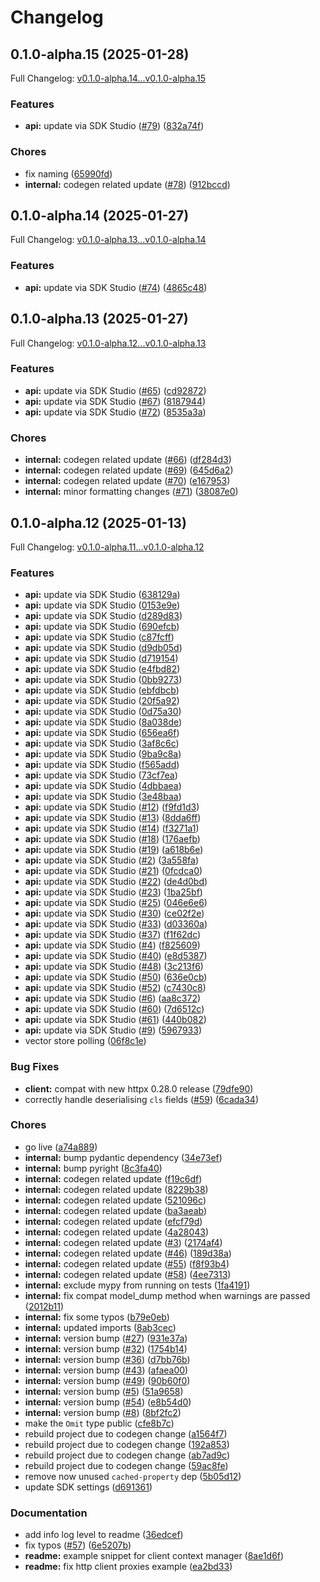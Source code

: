 # Changelog

## 0.1.0-alpha.15 (2025-01-28)

Full Changelog: [v0.1.0-alpha.14...v0.1.0-alpha.15](https://github.com/mixedbread-ai/mixedbread-python/compare/v0.1.0-alpha.14...v0.1.0-alpha.15)

### Features

* **api:** update via SDK Studio ([#79](https://github.com/mixedbread-ai/mixedbread-python/issues/79)) ([832a74f](https://github.com/mixedbread-ai/mixedbread-python/commit/832a74f6a1c578677993e284e9396979d1d25a68))


### Chores

* fix naming ([65990fd](https://github.com/mixedbread-ai/mixedbread-python/commit/65990fd0c717752203acb2bd4d190d17dff7c0f4))
* **internal:** codegen related update ([#78](https://github.com/mixedbread-ai/mixedbread-python/issues/78)) ([912bccd](https://github.com/mixedbread-ai/mixedbread-python/commit/912bccd4146d254f019d3d927e7dd41c4220f662))

## 0.1.0-alpha.14 (2025-01-27)

Full Changelog: [v0.1.0-alpha.13...v0.1.0-alpha.14](https://github.com/mixedbread-ai/mixedbread-python/compare/v0.1.0-alpha.13...v0.1.0-alpha.14)

### Features

* **api:** update via SDK Studio ([#74](https://github.com/mixedbread-ai/mixedbread-python/issues/74)) ([4865c48](https://github.com/mixedbread-ai/mixedbread-python/commit/4865c4848392d4c279cf368abb844dcf9536eda3))

## 0.1.0-alpha.13 (2025-01-27)

Full Changelog: [v0.1.0-alpha.12...v0.1.0-alpha.13](https://github.com/mixedbread-ai/mixedbread-python/compare/v0.1.0-alpha.12...v0.1.0-alpha.13)

### Features

* **api:** update via SDK Studio ([#65](https://github.com/mixedbread-ai/mixedbread-python/issues/65)) ([cd92872](https://github.com/mixedbread-ai/mixedbread-python/commit/cd92872a9396d215a8bbafc3bfbd184e4a3ab429))
* **api:** update via SDK Studio ([#67](https://github.com/mixedbread-ai/mixedbread-python/issues/67)) ([8187944](https://github.com/mixedbread-ai/mixedbread-python/commit/818794418c7370c0d548335bdb9281c11b2a5794))
* **api:** update via SDK Studio ([#72](https://github.com/mixedbread-ai/mixedbread-python/issues/72)) ([8535a3a](https://github.com/mixedbread-ai/mixedbread-python/commit/8535a3a1423434482e7fe6b91653995c39839cec))


### Chores

* **internal:** codegen related update ([#66](https://github.com/mixedbread-ai/mixedbread-python/issues/66)) ([df284d3](https://github.com/mixedbread-ai/mixedbread-python/commit/df284d359787501edf6aa4bac56f7fc740ea2464))
* **internal:** codegen related update ([#69](https://github.com/mixedbread-ai/mixedbread-python/issues/69)) ([645d6a2](https://github.com/mixedbread-ai/mixedbread-python/commit/645d6a29692ebad7ea123f7f35f7ceecdb86863c))
* **internal:** codegen related update ([#70](https://github.com/mixedbread-ai/mixedbread-python/issues/70)) ([e167953](https://github.com/mixedbread-ai/mixedbread-python/commit/e1679530da659697a24e1cfb6f22818939662ff4))
* **internal:** minor formatting changes ([#71](https://github.com/mixedbread-ai/mixedbread-python/issues/71)) ([38087e0](https://github.com/mixedbread-ai/mixedbread-python/commit/38087e083a753dbbb6e1ac2dac553481fedc7b9d))

## 0.1.0-alpha.12 (2025-01-13)

Full Changelog: [v0.1.0-alpha.11...v0.1.0-alpha.12](https://github.com/mixedbread-ai/mixedbread-python/compare/v0.1.0-alpha.11...v0.1.0-alpha.12)

### Features

* **api:** update via SDK Studio ([638129a](https://github.com/mixedbread-ai/mixedbread-python/commit/638129a9cf0e17c900712bb4d95b7f7e3f9d1414))
* **api:** update via SDK Studio ([0153e9e](https://github.com/mixedbread-ai/mixedbread-python/commit/0153e9eebf7a558bdc9fcd59bfc63a8336c9156e))
* **api:** update via SDK Studio ([d289d83](https://github.com/mixedbread-ai/mixedbread-python/commit/d289d83e3afe5def14fefeb71817ee16affd5e00))
* **api:** update via SDK Studio ([690efcb](https://github.com/mixedbread-ai/mixedbread-python/commit/690efcb8869353048153c7cba05d2251bea28b6c))
* **api:** update via SDK Studio ([c87fcff](https://github.com/mixedbread-ai/mixedbread-python/commit/c87fcff8005cbdd01972e0d08fb53c84a031c15c))
* **api:** update via SDK Studio ([d9db05d](https://github.com/mixedbread-ai/mixedbread-python/commit/d9db05d0f25c3069e8266a8869754b6af6fa573b))
* **api:** update via SDK Studio ([d719154](https://github.com/mixedbread-ai/mixedbread-python/commit/d719154b55832f37cdb84bdaf12124b450ced190))
* **api:** update via SDK Studio ([e4fbd82](https://github.com/mixedbread-ai/mixedbread-python/commit/e4fbd829b247e0cd1935ff38dbd2af0106450e9f))
* **api:** update via SDK Studio ([0bb9273](https://github.com/mixedbread-ai/mixedbread-python/commit/0bb92731087b81de203b160f0fda3f22730b997f))
* **api:** update via SDK Studio ([ebfdbcb](https://github.com/mixedbread-ai/mixedbread-python/commit/ebfdbcb4151fff3ca9afb6bd449f78ca6f5d1f83))
* **api:** update via SDK Studio ([20f5a92](https://github.com/mixedbread-ai/mixedbread-python/commit/20f5a92fada6b965185ce0583389e9d6749c6319))
* **api:** update via SDK Studio ([0d75a30](https://github.com/mixedbread-ai/mixedbread-python/commit/0d75a30a4ee5e202c86b4d682ca61e5fee990380))
* **api:** update via SDK Studio ([8a038de](https://github.com/mixedbread-ai/mixedbread-python/commit/8a038de5f5773f7417806804ff240b39424b606b))
* **api:** update via SDK Studio ([656ea6f](https://github.com/mixedbread-ai/mixedbread-python/commit/656ea6ffeb8a92e34ded0fbed58508ca12429053))
* **api:** update via SDK Studio ([3af8c6c](https://github.com/mixedbread-ai/mixedbread-python/commit/3af8c6c54d61d4cffa0e192851ef615096ca8fc7))
* **api:** update via SDK Studio ([9ba9c8a](https://github.com/mixedbread-ai/mixedbread-python/commit/9ba9c8afe91941db3aa65618ec0b1f5f0d552a06))
* **api:** update via SDK Studio ([f565add](https://github.com/mixedbread-ai/mixedbread-python/commit/f565add104afae946aa7937b34d72793f1f6f482))
* **api:** update via SDK Studio ([73cf7ea](https://github.com/mixedbread-ai/mixedbread-python/commit/73cf7ea2a46d3e18ef6200da31919e7979c67cf0))
* **api:** update via SDK Studio ([4dbbaea](https://github.com/mixedbread-ai/mixedbread-python/commit/4dbbaead9c07366b04538c96f0b9b7db1d92c8c8))
* **api:** update via SDK Studio ([3e48baa](https://github.com/mixedbread-ai/mixedbread-python/commit/3e48baa57fd7152bf160dbde92968128974b327a))
* **api:** update via SDK Studio ([#12](https://github.com/mixedbread-ai/mixedbread-python/issues/12)) ([f9fd1d3](https://github.com/mixedbread-ai/mixedbread-python/commit/f9fd1d31ce9f04cc5423c1a26e4498666455a1e1))
* **api:** update via SDK Studio ([#13](https://github.com/mixedbread-ai/mixedbread-python/issues/13)) ([8dda6ff](https://github.com/mixedbread-ai/mixedbread-python/commit/8dda6ffedea34cfad49fc834d15a40993dab809e))
* **api:** update via SDK Studio ([#14](https://github.com/mixedbread-ai/mixedbread-python/issues/14)) ([f3271a1](https://github.com/mixedbread-ai/mixedbread-python/commit/f3271a1b15fc453425c534b4c57d37560e4d769e))
* **api:** update via SDK Studio ([#18](https://github.com/mixedbread-ai/mixedbread-python/issues/18)) ([176aefb](https://github.com/mixedbread-ai/mixedbread-python/commit/176aefbeb97af3f7db4680b13632f47e84d0bb79))
* **api:** update via SDK Studio ([#19](https://github.com/mixedbread-ai/mixedbread-python/issues/19)) ([a618b6e](https://github.com/mixedbread-ai/mixedbread-python/commit/a618b6e437f75b84c05933b7f2ed3747301f0994))
* **api:** update via SDK Studio ([#2](https://github.com/mixedbread-ai/mixedbread-python/issues/2)) ([3a558fa](https://github.com/mixedbread-ai/mixedbread-python/commit/3a558fac6e610ce946c1b48b9098c4d70424a3bc))
* **api:** update via SDK Studio ([#21](https://github.com/mixedbread-ai/mixedbread-python/issues/21)) ([0fcdca0](https://github.com/mixedbread-ai/mixedbread-python/commit/0fcdca0bd79dcd18b69ead4085903f109e152181))
* **api:** update via SDK Studio ([#22](https://github.com/mixedbread-ai/mixedbread-python/issues/22)) ([de4d0bd](https://github.com/mixedbread-ai/mixedbread-python/commit/de4d0bd187f813f1cb761e94bad6fb60cb015aa3))
* **api:** update via SDK Studio ([#23](https://github.com/mixedbread-ai/mixedbread-python/issues/23)) ([1ba25bf](https://github.com/mixedbread-ai/mixedbread-python/commit/1ba25bf15dfaac0b4df647779ceb9a25700068ec))
* **api:** update via SDK Studio ([#25](https://github.com/mixedbread-ai/mixedbread-python/issues/25)) ([046e6e6](https://github.com/mixedbread-ai/mixedbread-python/commit/046e6e6109b390b10e83fd1661782fb9e77a1421))
* **api:** update via SDK Studio ([#30](https://github.com/mixedbread-ai/mixedbread-python/issues/30)) ([ce02f2e](https://github.com/mixedbread-ai/mixedbread-python/commit/ce02f2ec3986cc6de33478f1eb63b458c621e493))
* **api:** update via SDK Studio ([#33](https://github.com/mixedbread-ai/mixedbread-python/issues/33)) ([d03360a](https://github.com/mixedbread-ai/mixedbread-python/commit/d03360adf1225da7c1b002e0e35953f19a8772fc))
* **api:** update via SDK Studio ([#37](https://github.com/mixedbread-ai/mixedbread-python/issues/37)) ([f1f62dc](https://github.com/mixedbread-ai/mixedbread-python/commit/f1f62dc7a2b37c13d31ffe7c3e56445c68429c7b))
* **api:** update via SDK Studio ([#4](https://github.com/mixedbread-ai/mixedbread-python/issues/4)) ([f825609](https://github.com/mixedbread-ai/mixedbread-python/commit/f8256091bc8ccfe3b7cd608f9542e43a1c2c8bf3))
* **api:** update via SDK Studio ([#40](https://github.com/mixedbread-ai/mixedbread-python/issues/40)) ([e8d5387](https://github.com/mixedbread-ai/mixedbread-python/commit/e8d538723525682cf74651023c1da3d430c122ea))
* **api:** update via SDK Studio ([#48](https://github.com/mixedbread-ai/mixedbread-python/issues/48)) ([3c213f6](https://github.com/mixedbread-ai/mixedbread-python/commit/3c213f61fea1ef97e34eaae870db5daaa35a9f96))
* **api:** update via SDK Studio ([#50](https://github.com/mixedbread-ai/mixedbread-python/issues/50)) ([636e0cb](https://github.com/mixedbread-ai/mixedbread-python/commit/636e0cb75055d39ec3c4f2366fb72ae2c9d9e849))
* **api:** update via SDK Studio ([#52](https://github.com/mixedbread-ai/mixedbread-python/issues/52)) ([c7430c8](https://github.com/mixedbread-ai/mixedbread-python/commit/c7430c8b4a10515785cb454bee4f24a972f9afa2))
* **api:** update via SDK Studio ([#6](https://github.com/mixedbread-ai/mixedbread-python/issues/6)) ([aa8c372](https://github.com/mixedbread-ai/mixedbread-python/commit/aa8c37275297e2fa0d9eab51123f02600284f8b3))
* **api:** update via SDK Studio ([#60](https://github.com/mixedbread-ai/mixedbread-python/issues/60)) ([7d6512c](https://github.com/mixedbread-ai/mixedbread-python/commit/7d6512cbc243f4c7efffb51f54de266138191ec2))
* **api:** update via SDK Studio ([#61](https://github.com/mixedbread-ai/mixedbread-python/issues/61)) ([440b082](https://github.com/mixedbread-ai/mixedbread-python/commit/440b082371b4dd86a2d95bce050bc037a463bba4))
* **api:** update via SDK Studio ([#9](https://github.com/mixedbread-ai/mixedbread-python/issues/9)) ([5967933](https://github.com/mixedbread-ai/mixedbread-python/commit/5967933654c2384fd11a17fcfbd608856d08df17))
* vector store polling ([06f8c1e](https://github.com/mixedbread-ai/mixedbread-python/commit/06f8c1eff981970fb12d2fd7a2b8552a4d8ece5d))


### Bug Fixes

* **client:** compat with new httpx 0.28.0 release ([79dfe90](https://github.com/mixedbread-ai/mixedbread-python/commit/79dfe9011ebde6c84d422f8f3ade94bebdf190ef))
* correctly handle deserialising `cls` fields ([#59](https://github.com/mixedbread-ai/mixedbread-python/issues/59)) ([6cada34](https://github.com/mixedbread-ai/mixedbread-python/commit/6cada34c9adc93161f2a51e3eb9c7b43ead70c6e))


### Chores

* go live ([a74a889](https://github.com/mixedbread-ai/mixedbread-python/commit/a74a8898cf855c7d19dca4880ea79b462dae87d5))
* **internal:** bump pydantic dependency ([34e73ef](https://github.com/mixedbread-ai/mixedbread-python/commit/34e73ef8ff6bb4cd18f74265fce272835816a175))
* **internal:** bump pyright ([8c3fa40](https://github.com/mixedbread-ai/mixedbread-python/commit/8c3fa4033707692a80a0cf2bfec132353c596910))
* **internal:** codegen related update ([f19c6df](https://github.com/mixedbread-ai/mixedbread-python/commit/f19c6dfa83dcedbae740d7929f35a6bcc3d4764b))
* **internal:** codegen related update ([8229b38](https://github.com/mixedbread-ai/mixedbread-python/commit/8229b384d4ebd21209415c06add3d00d16115b4a))
* **internal:** codegen related update ([521096c](https://github.com/mixedbread-ai/mixedbread-python/commit/521096c7229f5d991b6df91e357ea29bb41ffa1b))
* **internal:** codegen related update ([ba3aeab](https://github.com/mixedbread-ai/mixedbread-python/commit/ba3aeab0b50fb13e5228b5cf7b5f68e5167585b3))
* **internal:** codegen related update ([efcf79d](https://github.com/mixedbread-ai/mixedbread-python/commit/efcf79dea535034b47edb354d7a62cbfaf2d3556))
* **internal:** codegen related update ([4a28043](https://github.com/mixedbread-ai/mixedbread-python/commit/4a28043ad8884156601cb8dc4e72520da8cda290))
* **internal:** codegen related update ([#3](https://github.com/mixedbread-ai/mixedbread-python/issues/3)) ([2174af4](https://github.com/mixedbread-ai/mixedbread-python/commit/2174af46a632867e6350373abe95544dfd44c4cc))
* **internal:** codegen related update ([#46](https://github.com/mixedbread-ai/mixedbread-python/issues/46)) ([189d38a](https://github.com/mixedbread-ai/mixedbread-python/commit/189d38a157ceaf3bcd385e5752782693dbde6451))
* **internal:** codegen related update ([#55](https://github.com/mixedbread-ai/mixedbread-python/issues/55)) ([f8f93b4](https://github.com/mixedbread-ai/mixedbread-python/commit/f8f93b4178ccb41c7705f9757b63477bcdecd7ba))
* **internal:** codegen related update ([#58](https://github.com/mixedbread-ai/mixedbread-python/issues/58)) ([4ee7313](https://github.com/mixedbread-ai/mixedbread-python/commit/4ee7313ab3c0ca6344cde03c5744f85509e2b04a))
* **internal:** exclude mypy from running on tests ([1fa4191](https://github.com/mixedbread-ai/mixedbread-python/commit/1fa419185eb27d5ab222bb8d418fdd27c15c3035))
* **internal:** fix compat model_dump method when warnings are passed ([2012b11](https://github.com/mixedbread-ai/mixedbread-python/commit/2012b11dac1b2f421e72ad2aa648a3d0f8fd7640))
* **internal:** fix some typos ([b79e0eb](https://github.com/mixedbread-ai/mixedbread-python/commit/b79e0eb5c089ece56ec745df84719351ca69d340))
* **internal:** updated imports ([8ab3cec](https://github.com/mixedbread-ai/mixedbread-python/commit/8ab3ceca8012020a52e13fd2d743d5e9c0860966))
* **internal:** version bump ([#27](https://github.com/mixedbread-ai/mixedbread-python/issues/27)) ([931e37a](https://github.com/mixedbread-ai/mixedbread-python/commit/931e37a294640aa3673f67593441a24c14976544))
* **internal:** version bump ([#32](https://github.com/mixedbread-ai/mixedbread-python/issues/32)) ([1754b14](https://github.com/mixedbread-ai/mixedbread-python/commit/1754b14b6e13022eb6a0646e9eca4717a9284e45))
* **internal:** version bump ([#36](https://github.com/mixedbread-ai/mixedbread-python/issues/36)) ([d7bb76b](https://github.com/mixedbread-ai/mixedbread-python/commit/d7bb76bef1803a3494b0d6210dd667ca90ca315a))
* **internal:** version bump ([#43](https://github.com/mixedbread-ai/mixedbread-python/issues/43)) ([afaea00](https://github.com/mixedbread-ai/mixedbread-python/commit/afaea007356e5dae3aff9e2601c04e0f071e39d0))
* **internal:** version bump ([#49](https://github.com/mixedbread-ai/mixedbread-python/issues/49)) ([90b60f0](https://github.com/mixedbread-ai/mixedbread-python/commit/90b60f0869d86dab31023ac1fd2283cc56fb0035))
* **internal:** version bump ([#5](https://github.com/mixedbread-ai/mixedbread-python/issues/5)) ([51a9658](https://github.com/mixedbread-ai/mixedbread-python/commit/51a96588cd61a0d8eb0bf08237b88a237308eba0))
* **internal:** version bump ([#54](https://github.com/mixedbread-ai/mixedbread-python/issues/54)) ([e8b54d0](https://github.com/mixedbread-ai/mixedbread-python/commit/e8b54d09bcc6eafe965c025c285ab5dfb93b36aa))
* **internal:** version bump ([#8](https://github.com/mixedbread-ai/mixedbread-python/issues/8)) ([8bf2fc2](https://github.com/mixedbread-ai/mixedbread-python/commit/8bf2fc257686c13cf75f91d777af138e83b8ff1c))
* make the `Omit` type public ([cfe8b7c](https://github.com/mixedbread-ai/mixedbread-python/commit/cfe8b7cf11f0259266faaa91366fa8512b41a10c))
* rebuild project due to codegen change ([a1564f7](https://github.com/mixedbread-ai/mixedbread-python/commit/a1564f704290b325b1de62d87ce61cd5a70d5e69))
* rebuild project due to codegen change ([192a853](https://github.com/mixedbread-ai/mixedbread-python/commit/192a85352f10fafa6f9c07be48f7edb6fba1bfd6))
* rebuild project due to codegen change ([ab7ad9c](https://github.com/mixedbread-ai/mixedbread-python/commit/ab7ad9cde30fd8e669a85daa92569b3f6ad26ec7))
* rebuild project due to codegen change ([59ac8fe](https://github.com/mixedbread-ai/mixedbread-python/commit/59ac8fe8a7c8e1b764e22430dd7db878f7001b38))
* remove now unused `cached-property` dep ([5b05d12](https://github.com/mixedbread-ai/mixedbread-python/commit/5b05d12a33a68164438ee899ffd9490a71055997))
* update SDK settings ([d691361](https://github.com/mixedbread-ai/mixedbread-python/commit/d691361a06d95e402a39486b13589b2b0df88c6c))


### Documentation

* add info log level to readme ([36edcef](https://github.com/mixedbread-ai/mixedbread-python/commit/36edcefb3b54cd9c2737f34ab207ebba5dedc814))
* fix typos ([#57](https://github.com/mixedbread-ai/mixedbread-python/issues/57)) ([6e5207b](https://github.com/mixedbread-ai/mixedbread-python/commit/6e5207bd722bfe13e4fc92eed77f9b4990f1d8e7))
* **readme:** example snippet for client context manager ([8ae1d6f](https://github.com/mixedbread-ai/mixedbread-python/commit/8ae1d6f10204a38d2c7a1f9088cfbde71e2761ab))
* **readme:** fix http client proxies example ([ea2bd33](https://github.com/mixedbread-ai/mixedbread-python/commit/ea2bd331828a79eb5bff5d40ba6c1e0565e3ff88))
